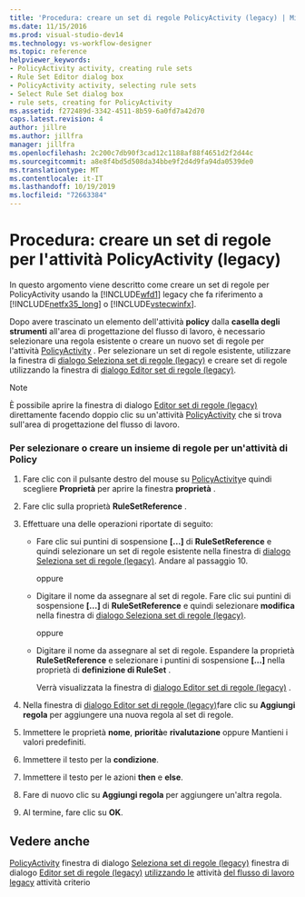 ```yaml
---
title: 'Procedura: creare un set di regole PolicyActivity (legacy) | Microsoft Docs'
ms.date: 11/15/2016
ms.prod: visual-studio-dev14
ms.technology: vs-workflow-designer
ms.topic: reference
helpviewer_keywords:
- PolicyActivity activity, creating rule sets
- Rule Set Editor dialog box
- PolicyActivity activity, selecting rule sets
- Select Rule Set dialog box
- rule sets, creating for PolicyActivity
ms.assetid: f272489d-3342-4511-8b59-6a0fd7a42d70
caps.latest.revision: 4
author: jillre
ms.author: jillfra
manager: jillfra
ms.openlocfilehash: 2c200c7db90f3cad12c1188af88f4651d2f2d44c
ms.sourcegitcommit: a8e8f4bd5d508da34bbe9f2d4d9fa94da0539de0
ms.translationtype: MT
ms.contentlocale: it-IT
ms.lasthandoff: 10/19/2019
ms.locfileid: "72663384"
---
```

# <a name="how-to-create-a-policyactivity-rule-set-legacy"></a>Procedura: creare un set di regole per l'attività PolicyActivity (legacy)
In questo argomento viene descritto come creare un set di regole per PolicyActivity usando la [!INCLUDE[wfd1](../includes/wfd1-md.md)] legacy che fa riferimento a [!INCLUDE[netfx35_long](../includes/netfx35-long-md.md)] o [!INCLUDE[vstecwinfx](../includes/vstecwinfx-md.md)].

 Dopo avere trascinato un elemento dell'attività **policy** dalla **casella degli strumenti** all'area di progettazione del flusso di lavoro, è necessario selezionare una regola esistente o creare un nuovo set di regole per l'attività [PolicyActivity](http://go.microsoft.com/fwlink?LinkID=65019) . Per selezionare un set di regole esistente, utilizzare la finestra di [dialogo Seleziona set di regole (legacy)](../workflow-designer/select-rule-set-dialog-box-legacy.md) e creare set di regole utilizzando la finestra di [dialogo Editor set di regole (legacy)](../workflow-designer/rule-set-editor-dialog-box-legacy.md).

> [!NOTE]
> È possibile aprire la finestra di dialogo [Editor set di regole (legacy)](../workflow-designer/rule-set-editor-dialog-box-legacy.md) direttamente facendo doppio clic su un'attività [PolicyActivity](http://go.microsoft.com/fwlink?LinkID=65019) che si trova sull'area di progettazione del flusso di lavoro.

### <a name="to-select-or-create-a-rule-set-for-a-policyactivity-activity"></a>Per selezionare o creare un insieme di regole per un'attività di Policy

1. Fare clic con il pulsante destro del mouse su [PolicyActivity](http://go.microsoft.com/fwlink?LinkID=65019)e quindi scegliere **Proprietà** per aprire la finestra **proprietà** .

2. Fare clic sulla proprietà **RuleSetReference** .

3. Effettuare una delle operazioni riportate di seguito:

    - Fare clic sui puntini di sospensione **[...]** di **RuleSetReference** e quindi selezionare un set di regole esistente nella finestra di [dialogo Seleziona set di regole (legacy)](../workflow-designer/select-rule-set-dialog-box-legacy.md). Andare al passaggio 10.

         oppure

    - Digitare il nome da assegnare al set di regole. Fare clic sui puntini di sospensione **[...]** di **RuleSetReference** e quindi selezionare **modifica** nella finestra di [dialogo Seleziona set di regole (legacy)](../workflow-designer/select-rule-set-dialog-box-legacy.md).

         oppure

    - Digitare il nome da assegnare al set di regole. Espandere la proprietà **RuleSetReference** e selezionare i puntini di sospensione **[...]** nella proprietà di **definizione di RuleSet** .

         Verrà visualizzata la finestra di [dialogo Editor set di regole (legacy)](../workflow-designer/rule-set-editor-dialog-box-legacy.md) .

4. Nella finestra di [dialogo Editor set di regole (legacy)](../workflow-designer/rule-set-editor-dialog-box-legacy.md)fare clic su **Aggiungi regola** per aggiungere una nuova regola al set di regole.

5. Immettere le proprietà **nome**, **priorità**e **rivalutazione** oppure Mantieni i valori predefiniti.

6. Immettere il testo per la **condizione**.

7. Immettere il testo per le azioni **then** e **else**.

8. Fare di nuovo clic su **Aggiungi regola** per aggiungere un'altra regola.

9. Al termine, fare clic su **OK**.

## <a name="see-also"></a>Vedere anche
 [PolicyActivity](http://go.microsoft.com/fwlink?LinkID=65019) finestra di dialogo [Seleziona set di regole (legacy)](../workflow-designer/select-rule-set-dialog-box-legacy.md) finestra di dialogo [Editor set di regole (legacy)](../workflow-designer/rule-set-editor-dialog-box-legacy.md) [utilizzando le](http://go.microsoft.com/fwlink?LinkID=65004) attività [del flusso di lavoro legacy](../workflow-designer/legacy-workflow-activities.md) attività criterio